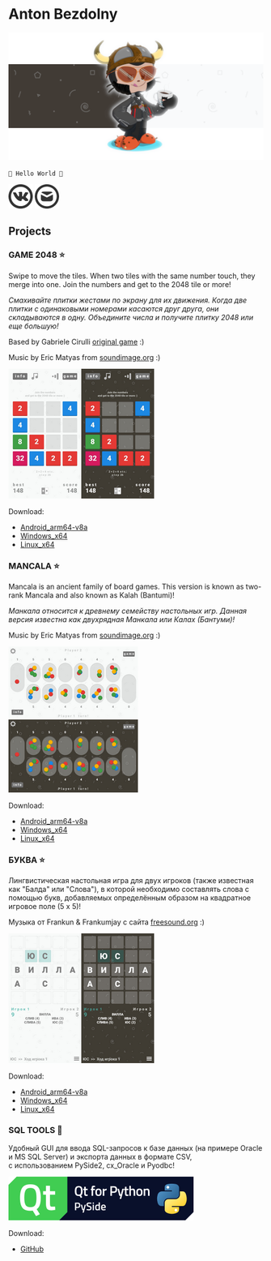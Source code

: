# Anton Bezdolny

![banner](github_banner.png)

`🤘 Hello World 🤘`

[![VK](vk_logo.png)](https://vk.com/avbezdolny)
[![E-mail](email_logo.png)](mailto:avbezdolny@mail.ru)

## Projects

### GAME 2048 ⭐

Swipe to move the tiles. When two tiles with the same number touch, they merge into one. Join the numbers and get to the 2048 tile or more!

*Смахивайте плитки жестами по экрану для их движения. Когда две плитки с одинаковыми номерами касаются друг друга, они складываются в одну. Объедините числа и получите плитку 2048 или еще большую!*

Based by Gabriele Cirulli [original game](https://play2048.co) :)

Music by Eric Matyas from [soundimage.org](https://soundimage.org) :)

![Game2048](scr_2048.png)

Download:
* [Android_arm64-v8a](https://github.com/avbezdolny/avbezdolny.github.io/releases/download/Game2048-v1.3/Game2048_arm64-v8a.apk)
* [Windows_x64](https://github.com/avbezdolny/avbezdolny.github.io/releases/download/Game2048-v1.3/Game2048_win_x64.7z)
* [Linux_x64](https://github.com/avbezdolny/avbezdolny.github.io/releases/download/Game2048-v1.3/Game_2048-x86_64.AppImage)

### MANCALA ⭐

Mancala is an ancient family of board games. This version is known as two-rank Mancala and also known as Kalah (Bantumi)!

*Манкала относится к древнему семейству настольных игр. Данная версия известна как двухрядная Манкала или Калах (Бантуми)!*

Music by Eric Matyas from [soundimage.org](https://soundimage.org) :)

![Mancala](scr_mancala.png)

Download:
* [Android_arm64-v8a](https://github.com/avbezdolny/avbezdolny.github.io/releases/download/Mancala-v1.3/Mancala_arm64-v8a.apk)
* [Windows_x64](https://github.com/avbezdolny/avbezdolny.github.io/releases/download/Mancala-v1.3/Mancala_win_x64.7z)
* [Linux_x64](https://github.com/avbezdolny/avbezdolny.github.io/releases/download/Mancala-v1.3/Mancala-x86_64.AppImage)

### БУКВА ⭐

Лингвистическая настольная игра для двух игроков (также известная как "Балда" или "Слова"), в которой необходимо составлять слова с помощью букв, добавляемых определённым образом на квадратное игровое поле (5 x 5)!

Музыка от Frankun & Frankumjay с сайта [freesound.org](https://freesound.org) :)

![БУКВА](scr_bukva.png)

Download:
* [Android_arm64-v8a](https://github.com/avbezdolny/avbezdolny.github.io/releases/download/Bukva-v1.3/Bukva_arm64-v8a.apk)
* [Windows_x64](https://github.com/avbezdolny/avbezdolny.github.io/releases/download/Bukva-v1.3/Bukva_win_x64.7z)
* [Linux_x64](https://github.com/avbezdolny/avbezdolny.github.io/releases/download/Bukva-v1.3/Bukva-x86_64.AppImage)

### SQL TOOLS 🚀

Удобный GUI для ввода SQL-запросов к базе данных (на примере Oracle и MS SQL Server) и экспорта данных в формате CSV,  
с использованием PySide2, cx_Oracle и Pyodbc!

![SQL TOOLS](pyside-logo.png)

Download:
* [GitHub](https://github.com/avbezdolny/sql_tools)
